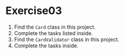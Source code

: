 # Exercise03

1. Find the `Card` class in this project.
2. Complete the tasks listed inside.
3. Find the `CardValidator` class in this project.
4. Complete the tasks inside.